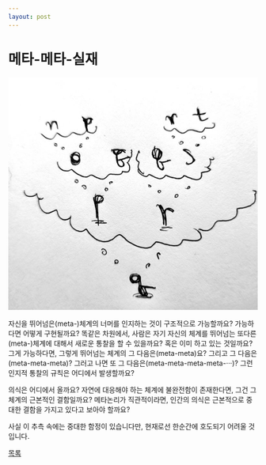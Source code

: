 ```yaml
---
layout: post
---
```

# 메타-메타-실재

![meta](./meta.jpg)

자신을 뛰어넘은(meta-)체계의 너머를 인지하는 것이 구조적으로 가능할까요? 가능하다면 어떻게 구현될까요? 똑같은 차원에서, 사람은 자기 자신의 체계를 뛰어넘는 또다른(meta-)체계에 대해서 새로운 통찰을 할 수 있을까요? 혹은 이미 하고 있는 것일까요?   
그게 가능하다면, 그렇게 뛰어넘는 체계의 그 다음은(meta-meta)요? 그리고 그 다음은(meta-meta-meta)? 그러고 나면 또 그 다음은(meta-meta-meta-meta-···)? 그런 인지적 통찰의 규칙은 어디에서 발생할까요?   

의식은 어디에서 올까요? 자연에 대응해야 하는 체계에 불완전함이 존재한다면, 그건 그 체계의 근본적인 결함일까요? 메타논리가 직관적이라면, 인간의 의식은 근본적으로 중대한 결함을 가지고 있다고 보아야 할까요?  

사실 이 추측 속에는 중대한 함정이 있습니다만, 현재로선 한순간에 호도되기 어려울 것입니다.

<div class="pagination">
  <a href="{{ '/List/Doodles/doodles.html' | relative_url }}" class="prev-button" data-turbo="true">목록</a>
</div>